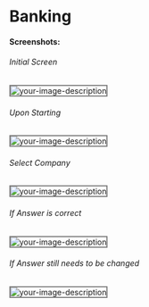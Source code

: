 # Banking 

#### Screenshots:

###### Initial Screen
<img src= "https://dio-exam.sfo3.cdn.digitaloceanspaces.com/screen-1.png" alt="your-image-description" style="border: 2px solid grey;">


###### Upon Starting
<img src= "https://dio-exam.sfo3.cdn.digitaloceanspaces.com/screen-1-5.png" alt="your-image-description" style="border: 2px solid grey;">


###### Select Company
<img src= "https://dio-exam.sfo3.cdn.digitaloceanspaces.com/screen-2-5.png" alt="your-image-description" style="border: 2px solid grey;">



###### If Answer is correct
<img src= "https://dio-exam.sfo3.cdn.digitaloceanspaces.com/screen-2.png" alt="your-image-description" style="border: 2px solid grey;">


###### If Answer still needs to be changed
<img src= "https://dio-exam.sfo3.cdn.digitaloceanspaces.com/screen-3.png" alt="your-image-description" style="border: 2px solid grey;">